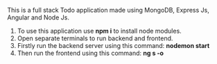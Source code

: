 This is a full stack Todo application made using MongoDB, Express Js, Angular and Node Js. 
1. To use this application use **npm i** to install node modules.
2. Open separate terminals to run backend and frontend.
3. Firstly run the backend server using this command: 
**nodemon start**
4. Then run the frontend using this command:
**ng s -o**
